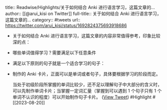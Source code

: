 title:: Readwise/Highlights/关于如何结合 Anki 进行语言学习，这篇文章的...
author:: [[@arui_kisi on Twitter]]
full-title:: 关于如何结合 Anki 进行语言学习，这篇文章的...
category:: #tweets
url:: https://twitter.com/arui_kisi/status/1692824375693918686
- 关于如何结合 Anki 进行语言学习，这篇文章的内容非常值得参考，印象比较深的点：
- 哪些单词值得学习？需要满足以下任意条件
- 满足以下原则的句子就是一个适合学习的句子：
- 制作的 Anki 卡片，正面可以是单词或者句子，具体要根据学习的阶段而定。
  
  当处于初级阶段所掌握的单词比较少，还不足以理解句子中大部分的含义时，可以先制作单词卡片；当掌握一定词汇量（掌握到可以遇到 1 个句子只有 1 个单词不认识的程度）可以开始制作句子卡片。 ([View Tweet](https://twitter.com/arui_kisi/status/1692824384195740016)) #Highlight #[[2023-08-20]]